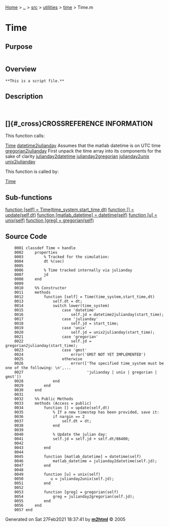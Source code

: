 [Home](../../../../../index.html) \> [..](#) \> [src](#) \> [utilities](#)
\> [time](index.md) \> Time.m



# Time

## Purpose 

``` 
```

## Overview 

``` 
**This is a script file.**
```

## Description 

```
 

```

## []{#_cross}CROSSREFERENCE INFORMATION 

This function calls:

   [Time](Time.md)
   [datetime2julianday](datetime2julianday.md "function [jd] = datetime2julianday(matlab_datetime)")
    Assumes that the matlab datetime is on UTC time
   [gregorian2julianday](gregorian2julianday.md "function [jd] = gregorian2julianday(gregorian)")
    First unpack the time array into its components for the sake of
    clarity
   [julianday2datetime](julianday2datetime.md "function [matlab_datetime] = julianday2datetime(jd)")
   [julianday2gregorian](julianday2gregorian.md "function [gregorian] = julianday2gregorian(jd)")
   [julianday2unix](julianday2unix.md "function [unix] = julianday2unix(jd)")
   [unix2julianday](unix2julianday.md "function [jd] = unix2julianday(unix)")

This function is called by:

   [Time](Time.md)

## Sub-functions 

   [function \[self\] = Time(time_system,start_time,dt)](#_sub1)
   [function \[\] = update(self,dt)](#_sub2)
   [function \[matlab_datetime\] = datetime(self)](#_sub3)
   [function \[u\] = unix(self)](#_sub4)
   [function \[greg\] = gregorian(self)](#_sub5)

## Source Code 

```
    0001 classdef Time < handle
    0002     properties
    0003         % Tracked for the simulation:
    0004         dt %(sec)
    0005         
    0006         % Time tracked internally via julianday
    0007         jd
    0008     end
    0009     
    0010     %% Constructor
    0011     methods
    0012         function [self] = Time(time_system,start_time,dt)
    0013             self.dt = dt;
    0014             switch lower(time_system)
    0015                 case 'datetime'
    0016                     self.jd = datetime2julianday(start_time);
    0017                 case 'julianday'
    0018                     self.jd = start_time;
    0019                 case 'unix'
    0020                     self.jd = unix2julianday(start_time);
    0021                 case 'gregorian'
    0022                     self.jd = gregorian2julianday(start_time);
    0023                 case 'gmst'
    0024                     error('GMST NOT YET IMPLEMENTED')
    0025                 otherwise
    0026                     error(['The specified time_system must be one of the following: \n',...
    0027                            'julianday | unix | gregorian | gmst'])
    0028             end
    0029         end
    0030     end
    0031     
    0032     %% Public Methods
    0033     methods (Access = public)
    0034         function [] = update(self,dt)
    0035             % If a new timestep has been provided, save it:
    0036             if nargin == 2
    0037                 self.dt = dt;
    0038             end
    0039             
    0040             % Update the julian day:
    0041             self.jd = self.jd + self.dt/86400;
    0042             
    0043         end
    0044         
    0045         function [matlab_datetime] = datetime(self)
    0046             matlab_datetime = julianday2datetime(self.jd);
    0047         end
    0048         
    0049         function [u] = unix(self)
    0050            u = julianday2unix(self.jd); 
    0051         end
    0052         
    0053         function [greg] = gregorian(self)
    0054             greg = julianday2gregorian(self.jd);
    0055         end
    0056     end
    0057 end
```



Generated on Sat 27Feb2021 18:37:41 by
**[m2html](http://www.artefact.tk/software/matlab/m2html/ "Matlab Documentation in HTML")**
© 2005